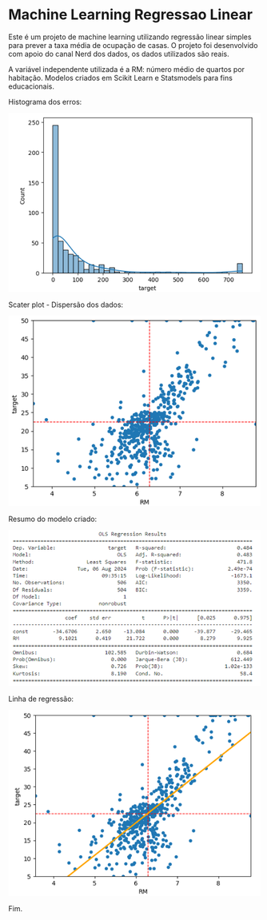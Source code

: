 # Machine Learning Regressao Linear

Este é um projeto de machine learning utilizando regressão linear simples para prever a taxa média de ocupação de casas.
O projeto foi desenvolvido com apoio do canal Nerd dos dados, os dados utilizados são reais.

A variável independente utilizada é a RM: número médio de quartos por habitação. Modelos criados em Scikit Learn e Statsmodels para fins educacionais.

Histograma dos erros:


<div align="center">
  <img src="https://github.com/CamilaDeAlm/Machine-Learning-Regressao-Linear/blob/main/folder/Captura%20de%20tela%202024-08-06%20095046.png" alt="Exemplo" width="largura" height="altura">
</div>


Scater plot - Dispersão dos dados:


<div align="center">
  <img src="https://github.com/CamilaDeAlm/Machine-Learning-Regressao-Linear/blob/main/folder/Captura%20de%20tela%202024-08-06%20095244.png" alt="Exemplo" width="largura" height="altura">
</div>


Resumo do modelo criado:


<div align="center">
  <img src="https://github.com/CamilaDeAlm/Machine-Learning-Regressao-Linear/blob/main/folder/Captura%20de%20tela%202024-08-06%20095420.png" alt="Exemplo" width="largura" height="altura">
</div>


Linha de regressão:


<div align="center">
  <img src="https://github.com/CamilaDeAlm/Machine-Learning-Regressao-Linear/blob/main/folder/Captura%20de%20tela%202024-08-06%20095551.png" alt="Exemplo" width="largura" height="altura">
</div>


Fim.
